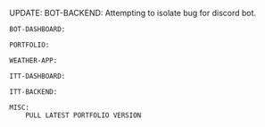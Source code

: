 UPDATE:
    BOT-BACKEND:
        Attempting to isolate bug for discord bot.

    BOT-DASHBOARD:

    PORTFOLIO:
      
    WEATHER-APP:

    ITT-DASHBOARD:

    ITT-BACKEND:

    MISC:
        PULL LATEST PORTFOLIO VERSION
      
